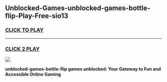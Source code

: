 
## Unblocked-Games-unblocked-games-bottle-flip-Play-Free-sio13
<h3>
<a href="https://premium76.site?title=unblocked-games-bottle-flip&ref=23A">CLICK TO PLAY</a></h3>
<hr>

<h3>
<a href="https://premium76.site?title=unblocked-games-bottle-flip&ref=23A">CLICK 2 PLAY</a>
  
</h3>

<a href="https://premium76.site?title=unblocked-games-bottle-flip&ref=23A"><img src="https://clearcache.store/games.png"></a>


**unblocked-games-bottle-flip games unblocked: Your Gateway to Fun and Accessible Online Gaming**
